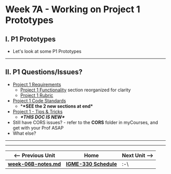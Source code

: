 # Week 7A - Working on Project 1 Prototypes

## I. P1 Prototypes

- Let's look at some P1 Prototypes

<hr>

## II. P1 Questions/Issues?

- [Project 1 Requirements](../projects/project-1.md)
  - [Project 1 Functionality](../projects/project-1.md#functionality) section reorganized for clarity
  - [Project 1 Rubric ](../projects/project-1.md#rubric)
- [Project 1 Code Standards](../projects/code-style.md)
  - ***\*SEE the 2 new sections at end\***
- [Project 1 - Tips & Tricks](../projects/p1-tips.md)
  - ***\*THIS DOC IS NEW\****
- Still have CORS issues? - refer to the **CORS** folder in myCourses, and get with your Prof ASAP
- What else?

<hr><hr>


| <-- Previous Unit | Home | Next Unit -->
| --- | --- | --- 
| [**week-06B-notes.md**](week-06B-notes.md)     |  [**IGME-330 Schedule**](../schedule.md) | :-\
